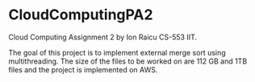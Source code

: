 # CloudComputingPA2
Cloud Computing Assignment 2 by Ion Raicu CS-553 IIT.

The goal of this project is to implement external merge sort using multithreading. The size of the files to be worked on are 112 GB and 1TB files and the project is implemented on AWS.
